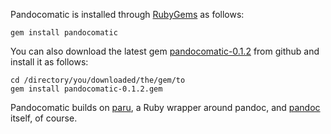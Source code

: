 Pandocomatic is installed through [RubyGems](https://rubygems.org/) as
follows:

~~~{.bash}
gem install pandocomatic
~~~

You can also download the latest gem
[pandocomatic-0.1.2](https://github.com/htdebeer/pandocomatic/blob/master/releases/pandocomatic-0.1.2.gem) from github and
install it as follows:

~~~{.bash}
cd /directory/you/downloaded/the/gem/to
gem install pandocomatic-0.1.2.gem
~~~ 

Pandocomatic builds on [paru](https://heerdebeer.org/Software/markdown/paru/),
a Ruby wrapper around pandoc, and [pandoc](http://pandoc.org/) itself, of
course.
